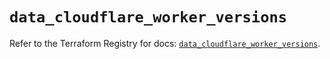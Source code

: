 # `data_cloudflare_worker_versions`

Refer to the Terraform Registry for docs: [`data_cloudflare_worker_versions`](https://registry.terraform.io/providers/cloudflare/cloudflare/5.10.1/docs/data-sources/worker_versions).
